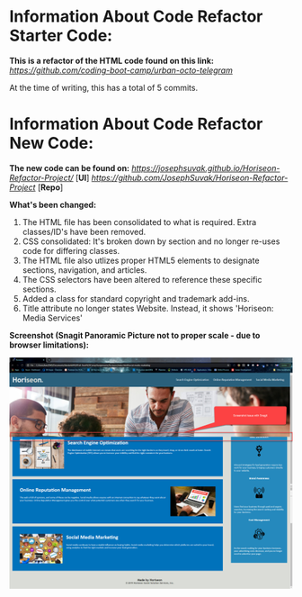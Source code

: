 # Information About Code Refactor Starter Code:
**This is a refactor of the HTML code found on this link:** *https://github.com/coding-boot-camp/urban-octo-telegram*

At the time of writing, this has a total of 5 commits.

# Information About Code Refactor New Code:

**The new code can be found on:** *https://josephsuvak.github.io/Horiseon-Refactor-Project/* [**UI**]
                                  *https://github.com/JosephSuvak/Horiseon-Refactor-Project* [**Repo**]

**What's been changed:**
1. The HTML file has been consolidated to what is required. Extra classes/ID's have been removed.
2. CSS consolidated: It's broken down by section and no longer re-uses code for differing classes.
3. The HTML file also utlizes proper HTML5 elements to designate sections, navigation, and articles.
4. The CSS selectors have been altered to reference these specific sections.
5. Added a class for standard copyright and trademark add-ins.
6. Title attribute no longer states Website. Instead, it shows 'Horiseon: Media Services'

**Screenshot (Snagit Panoramic Picture not to proper scale - due to browser limitations):**

![Reflection of after changes](/assets/images/Horiseon-After-Refactor.jpg?raw=true "Horiseon Post-Refactor")

